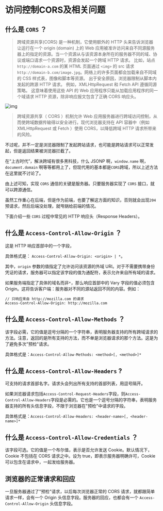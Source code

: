 # 访问控制CORS及相关问题

## 什么是 `CORS` ？

> 跨域资源共享(CORS) 是一种机制，它使用额外的 HTTP 头来告诉浏览器  让运行在一个 origin (domain) 上的 Web 应用被准许访问来自不同源服务器上的指定的资源。当一个资源从与该资源本身所在的服务器不同的域、协议或端口请求一个资源时，资源会发起一个跨域 HTTP 请求。 比如，站点 `http://domain-a.com` 的某 HTML 页面通过 `<img>` 的 src 请求 `http://domain-b.com/image.jpg`。网络上的许多页面都会加载来自不同域的 CSS 样式表，图像和脚本等资源。
> 出于安全原因，浏览器限制从脚本内发起的跨源 HTTP 请求。 例如，XMLHttpRequest 和 Fetch API 遵循同源策略。 这意味着使用这些 API 的 Web 应用程序只能从加载应用程序的同一个域请求 HTTP 资源，除非响应报文包含了正确 CORS 响应头。



![img](../../../#ImageAssets/16f9e9bbbf32db17)



> 跨域资源共享（ CORS ）机制允许 Web 应用服务器进行跨域访问控制，从而使跨域数据传输得以安全进行。现代浏览器支持在 API 容器中（例如 XMLHttpRequest 或 Fetch ）使用 CORS，以降低跨域 HTTP 请求所带来的风险。

不过呢，并不一定是浏览器限制了发起跨站请求，也可能是跨站请求可以正常发起，但是返回结果被浏览器拦截了。

在“上古时代”，解决跨域有很多黑科技，什么 JSONP 啊，`window.name` 啊，`document.domain` 啊等等都用上了，但现代用的基本都是`CORS`跨域，所以上述方法在这里就不讨论了。

由上述可知，实现 `CORS` 通信的关键是服务器。只要服务器实现了 `CORS` 接口，就可以跨源通信。

虽然工作重心在后端，但是作为前端，也要了解这方面的知识，否则就会出现`204`预请求，然后后端没处理，就甩锅给前端的情况。

下面介绍一些 `CORS` 过程中常见的 HTTP 响应头（Response Headers）。

## 什么是 `Access-Control-Allow-Origin` ？

这是 HTTP 响应首部中的一个字段，

具体格式是： `Access-Control-Allow-Origin: <origin> | *`。

其中，`origin` 参数的值指定了允许访问该资源的外域 URI。对于不需要携带身份凭证的请求，服务器可以指定该字段的值为通配符，表示允许来自所有域的请求。

如果服务端指定了具体的域名而非`*`，那么响应首部中的 Vary 字段的值必须包含 Origin。这将告诉客户端：服务器对不同的源站返回不同的内容。例如：

```shell
// 只响应来自 http://mozilla.com 的请求
Access-Control-Allow-Origin: http://mozilla.com
```

## 什么是 `Access-Control-Allow-Methods` ？

该字段必需，它的值是逗号分隔的一个字符串，表明服务器支持的所有跨域请求的方法。注意，返回的是所有支持的方法，而不单是浏览器请求的那个方法。这是为了避免多次"预检"请求。

具体格式是：`Access-Control-Allow-Methods: <method>[, <method>]*`

## 什么是 `Access-Control-Allow-Headers` ?

可支持的请求首部名字。请求头会列出所有支持的首部列表，用逗号隔开。

如果浏览器请求包括`Access-Control-Request-Headers`字段，则`Access-Control-Allow-Headers`字段是必需的。它也是一个逗号分隔的字符串，表明服务器支持的所有头信息字段，不限于浏览器在"预检"中请求的字段。

具体格式是：`Access-Control-Allow-Headers: <header-name>[, <header-name>]*`

## 什么是 `Access-Control-Allow-Credentials` ？

该字段可选。它的值是一个布尔值，表示是否允许发送 Cookie。默认情况下，Cookie 不包括在 CORS 请求之中。设为 true，即表示服务器明确许可，Cookie 可以包含在请求中，一起发给服务器。

## 浏览器的正常请求和回应

一旦服务器通过了"预检"请求，以后每次浏览器正常的 CORS 请求，就都跟简单请求一样，会有一个 Origin 头信息字段。服务器的回应，也都会有一个 `Access-Control-Allow-Origin` 头信息字段。

